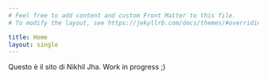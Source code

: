 ```yaml
---
# Feel free to add content and custom Front Matter to this file.
# To modify the layout, see https://jekyllrb.com/docs/themes/#overriding-theme-defaults

title: Home
layout: single
---
```


Questo è il sito di Nikhil Jha. Work in progress ;)